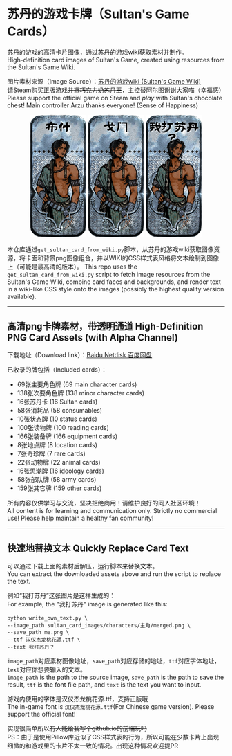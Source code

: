 # 苏丹的游戏卡牌（Sultan's Game Cards）

苏丹的游戏的高清卡片图像，通过苏丹的游戏wiki获取素材并制作。  
High-definition card images of Sultan's Game, created using resources from the Sultan's Game Wiki.

图片素材来源（Image Source）：[苏丹的游戏wiki (Sultan's Game Wiki)](https://wiki.biligame.com/sultansgame/%E9%A6%96%E9%A1%B5)  
请Steam购买正版游戏~~并撅巧克力奶苏丹王~~，主控替阿尔图谢谢大家喵（幸福感）  
Please support the official game on Steam and *play* with Sultan's chocolate chest! Main controller Arzu thanks everyone! (Sense of Happiness)

<p align="center">
  <img src="resources/bushi.png" alt="布什" width="130"/>
  <img src="resources/gemen.png" alt="戈门" width="130"/>
  <img src="resources/me.png" alt="我打苏丹？" width="130"/>
</p>

本仓库通过`get_sultan_card_from_wiki.py`脚本，从苏丹的游戏wiki获取图像资源，将卡面和背景png图像组合，并以WIKI的CSS样式表风格将文本绘制到图像上（可能是最高清的版本）。
This repo uses the `get_sultan_card_from_wiki.py` script to fetch image resources from the Sultan's Game Wiki, combine card faces and backgrounds, and render text in a wiki-like CSS style onto the images (possibly the highest quality version available).

---

## 高清png卡牌素材，带透明通道 High-Definition PNG Card Assets (with Alpha Channel)

下载地址（Download link）：[Baidu Netdisk 百度网盘](https://pan.baidu.com/s/1zcsuSx1sf6tMN_xv_r2-iA?pwd=xeha)

已收录的牌包括（Included cards）：
- 69张主要角色牌 (69 main character cards)
- 138张次要角色牌 (138 minor character cards)
- 16张苏丹卡 (16 Sultan cards)
- 58张消耗品 (58 consumables)
- 10张状态牌 (10 status cards)
- 100张读物牌 (100 reading cards)
- 166张装备牌 (166 equipment cards)
- 8张地点牌 (8 location cards)
- 7张奇珍牌 (7 rare cards)
- 22张动物牌 (22 animal cards)
- 16张思潮牌 (16 ideology cards)
- 58张部队牌 (58 army cards)
- 159张其它牌 (159 other cards)

所有内容仅供学习与交流，坚决拒绝商用！请维护良好的同人社区环境！  
All content is for learning and communication only. Strictly no commercial use! Please help maintain a healthy fan community!

---

## 快速地替换文本  Quickly Replace Card Text

可以通过下载上面的素材后解压，运行脚本来替换文本。  
You can extract the downloaded assets above and run the script to replace the text.

例如“我打苏丹”这张图片是这样生成的：  
For example, the "我打苏丹" image is generated like this:
```
python write_own_text.py \
--image_path sultan_card_images/characters/主角/merged.png \
--save_path me.png \
--ttf 汉仪杰龙桃花源.ttf \
--text 我打苏丹？
```
`image_path`对应素材图像地址，`save_path`对应存储的地址，`ttf`对应字体地址，`text`对应你想要输入的文本。  
`image_path` is the path to the source image, `save_path` is the path to save the result, `ttf` is the font file path, and `text` is the text you want to input.

游戏内使用的字体是汉仪杰龙桃花源.ttf，支持正版哦  
The in-game font is `汉仪杰龙桃花源.ttf`(For Chinese game version). Please support the official font!

实现很简单所以~~有人能给我写个github.io的前端玩吗~~  
PS：由于是使用Pillow库近似了CSS样式表的行为，所以可能在少数卡片上出现细微的和游戏里的卡片不太一致的情况。出现这种情况欢迎提PR
